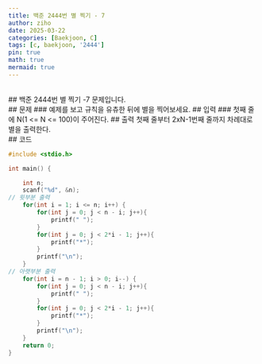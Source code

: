```yaml
---
title: 백준 2444번 별 찍기 - 7
author: ziho
date: 2025-03-22
categories: [Baekjoon, C]
tags: [c, baekjoon, '2444']
pin: true
math: true
mermaid: true
---
```

<br>
## 백준 2444번 별 찍기 -7 문제입니다.
<br>
## 문제
### 예제를 보고 규칙을 유츄한 뒤에 별을 찍어보세요.
## 입력
### 첫째 줄에 N(1 <= N <= 100)이 주어진다.
## 출력 첫째 줄부터 2xN-1번째 줄까지 차례대로 별을 출력한다.
<br>
## 코드

```c
#include <stdio.h>

int main() {

    int n;
    scanf("%d", &n); 
// 윗부분 출력
    for(int i = 1; i <= n; i++) {
        for(int j = 0; j < n - i; j++){
            printf(" ");
        }
        for(int j = 0; j < 2*i - 1; j++){
            printf("*");
        }
        printf("\n");
    }
// 아랫부분 출력
    for(int i = n - 1; i > 0; i--) {
        for(int j = 0; j < n - i; j++){
            printf(" ");
        }
        for(int j = 0; j < 2*i - 1; j++){
            printf("*");
        }
        printf("\n");
    }
    return 0;
}
```